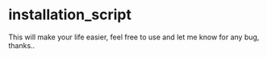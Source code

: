 # installation_script
This will make your life easier, feel free to use and let me know for any bug, thanks..
